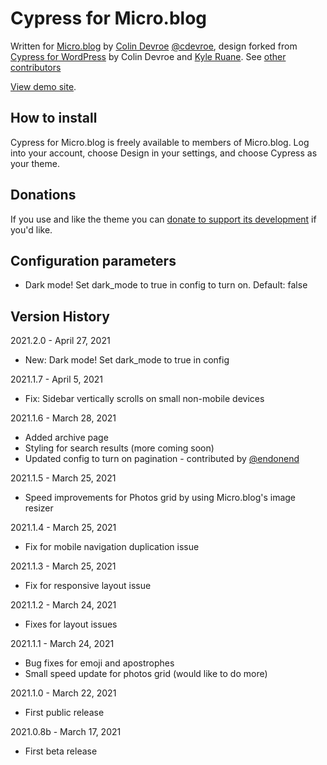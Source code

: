 # Cypress for Micro.blog

Written for [Micro.blog](https://micro.blog) by [Colin Devroe](http://cdevroe.com) [@cdevroe](https://micro.blog/cdevroe), design forked from [Cypress for WordPress](http://cdevroe.com/projects/cypress) by Colin Devroe and [Kyle Ruane](http://kyleruane.com/). See [other contributors](https://github.com/cdevroe/cypress-microblog/graphs/contributors)

[View demo site](http://cypress.micro.blog).

## How to install

Cypress for Micro.blog is freely available to members of Micro.blog. Log into your account, choose Design in your settings, and choose Cypress as your theme.

## Donations

 If you use and like the theme you can [donate to support its development](http://cdevroe.com/donate) if you'd like.

 ## Configuration parameters

 - Dark mode! Set dark_mode to true in config to turn on. Default: false

## Version History

2021.2.0 - April 27, 2021

- New: Dark mode! Set dark_mode to true in config

2021.1.7 - April 5, 2021

- Fix: Sidebar vertically scrolls on small non-mobile devices

2021.1.6 - March 28, 2021

- Added archive page
- Styling for search results (more coming soon)
- Updated config to turn on pagination - contributed by [@endonend](https://github.com/endonend)

2021.1.5 - March 25, 2021

- Speed improvements for Photos grid by using Micro.blog's image resizer

2021.1.4 - March 25, 2021

- Fix for mobile navigation duplication issue

2021.1.3 - March 25, 2021

- Fix for responsive layout issue

2021.1.2 - March 24, 2021

- Fixes for layout issues

2021.1.1 - March 24, 2021

- Bug fixes for emoji and apostrophes
- Small speed update for photos grid (would like to do more)

2021.1.0 - March 22, 2021

- First public release

2021.0.8b - March 17, 2021

- First beta release
